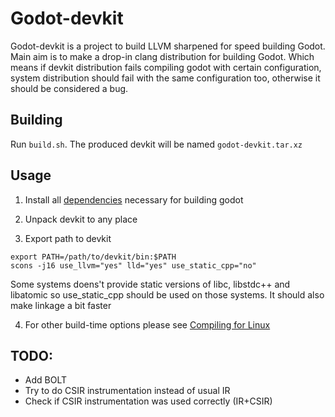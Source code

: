 # Godot-devkit

Godot-devkit is a project to build LLVM sharpened for speed building Godot. Main aim is to make a drop-in clang distribution for building Godot. Which means if devkit distribution fails compiling godot with certain configuration, system distribution should fail with the same configuration too, otherwise it should be considered a bug.

## Building

Run `build.sh`. The produced devkit will be named `godot-devkit.tar.xz`

## Usage

1. Install all [dependencies](https://docs.godotengine.org/en/latest/contributing/development/compiling/compiling_for_linuxbsd.html#distro-specific-one-liners) necessary for building godot
2. Unpack devkit to any place

3. Export path to devkit

```
export PATH=/path/to/devkit/bin:$PATH
scons -j16 use_llvm="yes" lld="yes" use_static_cpp="no"
```

Some systems doens't provide static versions of libc, libstdc++ and libatomic so use_static_cpp should be used on those systems. It should also make linkage a bit faster

4. For other build-time options please see [Compiling for Linux](https://docs.godotengine.org/en/stable/contributing/development/compiling/compiling_for_linuxbsd.html)

## TODO:

* Add BOLT
* Try to do CSIR instrumentation instead of usual IR
* Check if CSIR instrumentation was used correctly (IR+CSIR)
